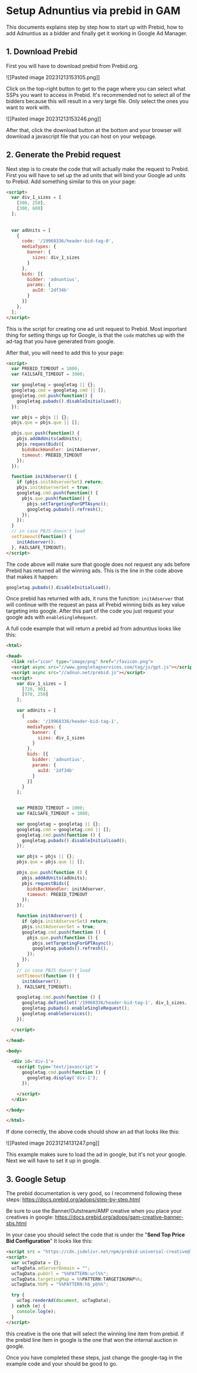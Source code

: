# Setup Adnuntius via prebid in GAM

This documents explains step by step how to start up with Prebid, how to add Adnuntius as a bidder and finally get it working in Google Ad Manager.

## 1. Download Prebid

First you will have to download prebid from Prebid.org.

!\[\[Pasted image 20231213153105.png]]

Click on the top-right button to get to the page where you can select what SSPs you want to access in Prebid. It's recommended not to select all of the bidders because this will result in a very large file. Only select the ones you want to work with.

!\[\[Pasted image 20231213153246.png]]

After that, click the download button at the bottom and your browser will download a javascript file that you can host on your webpage.

## 2. Generate the Prebid request

Next step is to create the code that will actually make the request to Prebid. First you will have to set up the ad units that will bind your Google ad units to Prebid. Add something similar to this on your page:

```html
<script>
  var div_1_sizes = [
    [300, 250],
    [300, 600]
  ];
  
  
  var adUnits = [
    {
      code: '/19968336/header-bid-tag-0',
      mediaTypes: {
        banner: {
          sizes: div_1_sizes
        }
      },
      bids: [{
        bidder: 'adnuntius',
        params: {
          auId: '2df34b'
        }
      }]
    },
  ];
</script>
```

This is the script for creating one ad unit request to Prebid. Most important thing for setting things up for Google, is that the `code` matches up with the ad-tag that you have generated from google.

After that, you will need to add this to your page:

```html
<script>
  var PREBID_TIMEOUT = 1000;
  var FAILSAFE_TIMEOUT = 3000;

  var googletag = googletag || {};
  googletag.cmd = googletag.cmd || [];
  googletag.cmd.push(function() {
    googletag.pubads().disableInitialLoad();
  });

  var pbjs = pbjs || {};
  pbjs.que = pbjs.que || [];

  pbjs.que.push(function() {
    pbjs.addAdUnits(adUnits);
    pbjs.requestBids({
      bidsBackHandler: initAdserver,
      timeout: PREBID_TIMEOUT
    });
  });

  function initAdserver() {
    if (pbjs.initAdserverSet) return;
    pbjs.initAdserverSet = true;
    googletag.cmd.push(function() {
      pbjs.que.push(function() {
        pbjs.setTargetingForGPTAsync();
        googletag.pubads().refresh();
      });
    });
  }
  // in case PBJS doesn't load
  setTimeout(function() {
    initAdserver();
  }, FAILSAFE_TIMEOUT);
</script>
```



The code above will make sure that google does not request any ads before Prebid has returned all the winning ads. This is the line in the code above that makes it happen:

```js
googletag.pubads().disableInitialLoad();
```

Once prebid has returned with ads, it runs the function: `initAdserver` that will continue with the request an pass all Prebid winning bids as key value targeting into google. After this part of the code you just request your google ads with `enableSingleRequest`.

A full code example that will return a prebid ad from adnuntius looks like this:

```html
<html>

<head>
  <link rel="icon" type="image/png" href="/favicon.png">
  <script async src="//www.googletagservices.com/tag/js/gpt.js"></script>
  <script async src="//adnun.net/prebid.js"></script>
  <script>
    var div_1_sizes = [
      [728, 90],
      [970, 250]
    ];

    var adUnits = [
      {
        code: '/19968336/header-bid-tag-1',
        mediaTypes: {
          banner: {
            sizes: div_1_sizes
          }
        },
        bids: [{
          bidder: 'adnuntius',
          params: {
            auId: '2df34b'
          }
        }]
      }
    ];


    var PREBID_TIMEOUT = 1000;
    var FAILSAFE_TIMEOUT = 3000;

    var googletag = googletag || {};
    googletag.cmd = googletag.cmd || [];
    googletag.cmd.push(function () {
      googletag.pubads().disableInitialLoad();
    });

    var pbjs = pbjs || {};
    pbjs.que = pbjs.que || [];

    pbjs.que.push(function () {
      pbjs.addAdUnits(adUnits);
      pbjs.requestBids({
        bidsBackHandler: initAdserver,
        timeout: PREBID_TIMEOUT
      });
    });

    function initAdserver() {
      if (pbjs.initAdserverSet) return;
      pbjs.initAdserverSet = true;
      googletag.cmd.push(function () {
        pbjs.que.push(function () {
          pbjs.setTargetingForGPTAsync();
          googletag.pubads().refresh();
        });
      });
    }
    // in case PBJS doesn't load
    setTimeout(function () {
      initAdserver();
    }, FAILSAFE_TIMEOUT);

    googletag.cmd.push(function () {
      googletag.defineSlot('/19968336/header-bid-tag-1', div_1_sizes, 'div-1').addService(googletag.pubads());
      googletag.pubads().enableSingleRequest();
      googletag.enableServices();
    });

  </script>

</head>

<body>

  <div id='div-1'>
    <script type='text/javascript'>
      googletag.cmd.push(function () {
        googletag.display('div-1');
      });

    </script>
  </div>

</body>

</html>
```

If done correctly, the above code should show an ad that looks like this:

!\[\[Pasted image 20231214131247.png]]

This example makes sure to load the ad in google, but it's not your google. Next we will have to set it up in google.

## 3. Google Setup

The prebid documentation is very good, so I recommend following these steps: https://docs.prebid.org/adops/step-by-step.html

Be sure to use the Banner/Outstream/AMP creative when you place your creatives in google: https://docs.prebid.org/adops/gam-creative-banner-sbs.html

In your case you should select the code that is under the "**Send Top Price Bid Configuration**" It looks like this:

```html
<script src = "https://cdn.jsdelivr.net/npm/prebid-universal-creative@latest/dist/%%PATTERN:hb_format%%.js"></script>
<script>
  var ucTagData = {};
  ucTagData.adServerDomain = "";
  ucTagData.pubUrl = "%%PATTERN:url%%";
  ucTagData.targetingMap = %%PATTERN:TARGETINGMAP%%;
  ucTagData.hbPb = "%%PATTERN:hb_pb%%";

  try {
    ucTag.renderAd(document, ucTagData);
  } catch (e) {
    console.log(e);
  }
</script>
```

this creative is the one that will select the winning line item from prebid. if the prebid line item in google is the one that won the internal auction in google.

Once you have completed these steps, just change the google-tag in the example code and your should be good to go.
